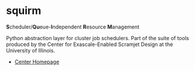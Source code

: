 # squirm

**S**cheduler/**Qu**eue-**I**ndependent **R**esource **M**anagement

Python abstraction layer for cluster job schedulers. Part of the
suite of tools produced by the Center for Exascale-Enabled
Scramjet Design at the University of Illinois.

- [Center Homepage](https://ceesd.ncsa.illinois.edu)
